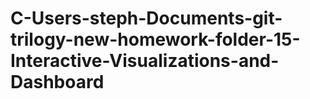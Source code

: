 # C-Users-steph-Documents-git-trilogy-new-homework-folder-15-Interactive-Visualizations-and-Dashboard